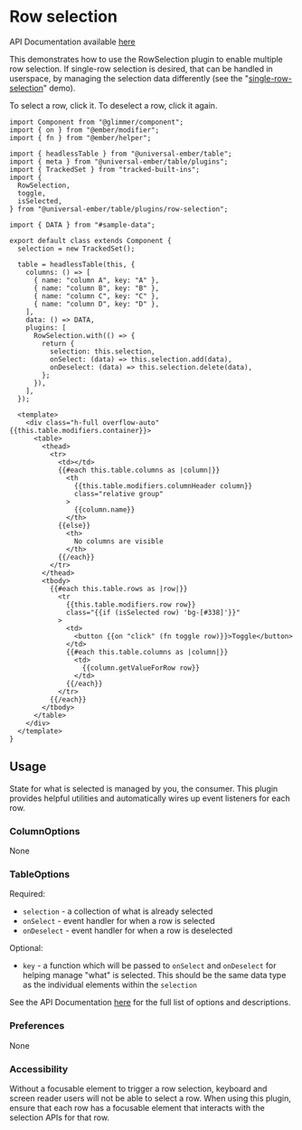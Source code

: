 # Row selection

API Documentation available [here][api-docs]

[api-docs]: /api/modules/plugins_row_selection

This demonstrates how to use the RowSelection plugin to enable multiple row selection.
If single-row selection is desired, that can be handled in userspace, by managing the selection data differently (see the "[single-row-selection](/docs/demos/single-row-selection)" demo).

To select a row, click it. To deselect a row, click it again.

<div class="featured-demo" data-demo-fit data-demo-tight>

```gjs live preview no-shadow
import Component from "@glimmer/component";
import { on } from "@ember/modifier";
import { fn } from "@ember/helper";

import { headlessTable } from "@universal-ember/table";
import { meta } from "@universal-ember/table/plugins";
import { TrackedSet } from "tracked-built-ins";
import {
  RowSelection,
  toggle,
  isSelected,
} from "@universal-ember/table/plugins/row-selection";

import { DATA } from "#sample-data";

export default class extends Component {
  selection = new TrackedSet();

  table = headlessTable(this, {
    columns: () => [
      { name: "column A", key: "A" },
      { name: "column B", key: "B" },
      { name: "column C", key: "C" },
      { name: "column D", key: "D" },
    ],
    data: () => DATA,
    plugins: [
      RowSelection.with(() => {
        return {
          selection: this.selection,
          onSelect: (data) => this.selection.add(data),
          onDeselect: (data) => this.selection.delete(data),
        };
      }),
    ],
  });

  <template>
    <div class="h-full overflow-auto" {{this.table.modifiers.container}}>
      <table>
        <thead>
          <tr>
            <td></td>
            {{#each this.table.columns as |column|}}
              <th
                {{this.table.modifiers.columnHeader column}}
                class="relative group"
              >
                {{column.name}}
              </th>
            {{else}}
              <th>
                No columns are visible
              </th>
            {{/each}}
          </tr>
        </thead>
        <tbody>
          {{#each this.table.rows as |row|}}
            <tr
              {{this.table.modifiers.row row}}
              class="{{if (isSelected row) 'bg-[#338]'}}"
            >
              <td>
                <button {{on "click" (fn toggle row)}}>Toggle</button>
              </td>
              {{#each this.table.columns as |column|}}
                <td>
                  {{column.getValueForRow row}}
                </td>
              {{/each}}
            </tr>
          {{/each}}
        </tbody>
      </table>
    </div>
  </template>
}
```

</div>

## Usage

State for what is selected is managed by you, the consumer.
This plugin provides helpful utilities and automatically wires up event listeners for each row.

### ColumnOptions

None

### TableOptions

Required:

- `selection` - a collection of what is already selected
- `onSelect` - event handler for when a row is selected
- `onDeselect` - event handler for when a row is deselected

Optional:

- `key` - a function which will be passed to `onSelect` and `onDeselect` for helping manage "what" is selected. This should be the same data type as the individual elements within the `selection`

See the API Documentation [here][api-docs] for the full list of options and descriptions.

### Preferences

None

### Accessibility

Without a focusable element to trigger a row selection,
keyboard and screen reader users will not be able to select a row.
When using this plugin, ensure that each row has a focusable element that interacts with the selection APIs for that row.
